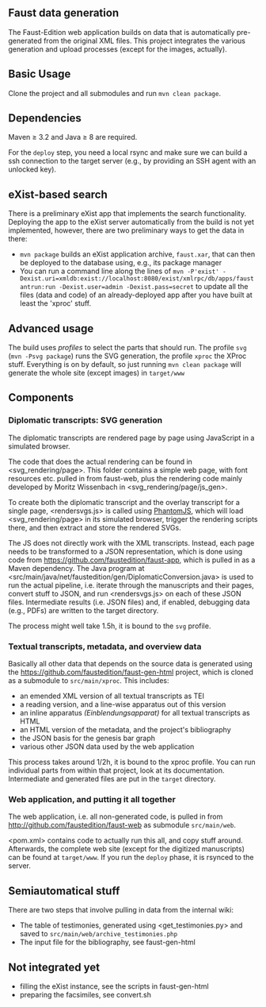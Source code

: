 ## Faust data generation

The Faust-Edition web application builds on data that is automatically pre-generated from the original XML files. This project integrates the various generation and upload processes (except for the images, actually).

## Basic Usage

Clone the project and all submodules and run `mvn clean package`.

## Dependencies

Maven ≥ 3.2 and Java ≥ 8 are required. 

For the `deploy` step, you need a local rsync and make sure we can build a ssh connection to the target server (e.g., by providing an SSH agent with an unlocked key).

## eXist-based search

There is a preliminary eXist app that implements the search functionality. Deploying the app to the eXist server automatically from the build is not yet implemented, however, there are two preliminary ways to get the data in there:

* `mvn package` builds an eXist application archive, `faust.xar`, that can then be deployed to the database using, e.g., its package manager
* You can run a command line along the lines of `mvn -P'exist' -Dexist.uri=xmldb:exist://localhost:8080/exist/xmlrpc/db/apps/faust antrun:run -Dexist.user=admin -Dexist.pass=secret` to update all the files (data and code) of an already-deployed app after you have built at least the 'xproc' stuff.

## Advanced usage

The build uses _profiles_ to select the parts that should run. The profile `svg` (`mvn -Psvg package`) runs the SVG generation, the profile `xproc` the XProc stuff. Everything is on by default, so just running `mvn clean package` will generate the whole site (except images) in `target/www`

## Components

### Diplomatic transcripts: SVG generation

The diplomatic transcripts are rendered page by page using JavaScript in a simulated browser. 

The code that does the actual rendering can be found in <svg_rendering/page>. This folder contains a simple web page, with font resources etc. pulled in from faust-web, plus the rendering code mainly developed by Moritz Wissenbach in <svg_rendering/page/js_gen>. 

To create both the diplomatic transcript and the overlay transcript for a single page, <rendersvgs.js> is called using [PhantomJS](http://phantomjs.org/), which will load <svg_rendering/page> in its simulated browser, trigger the rendering scripts there, and then extract and store the rendered SVGs.

The JS does not directly work with the XML transcripts. Instead, each page needs to be transformed to a JSON representation, which is done using code from https://github.com/faustedition/faust-app, which is pulled in as a Maven dependency. The Java program at <src/main/java/net/faustedition/gen/DiplomaticConversion.java> is used to run the actual pipeline, i.e. iterate through the manuscripts and their pages, convert stuff to JSON, and run <rendersvgs.js> on each of these JSON files. Intermediate results (i.e. JSON files) and, if enabled, debugging data (e.g., PDFs) are written to the target directory.

The process might well take 1.5h, it is bound to the `svg` profile.

### Textual transcripts, metadata, and overview data

Basically all other data that depends on the source data is generated using the https://github.com/faustedition/faust-gen-html project, which is cloned as a submodule to `src/main/xproc`. This includes:

* an emended XML version of all textual transcripts as TEI
* a reading version, and a line-wise apparatus out of this version
* an inline apparatus _(Einblendungsapparat)_ for all textual transcripts as HTML
* an HTML version of the metadata, and the project's bibliography
* the JSON basis for the genesis bar graph
* various other JSON data used by the web application

This process takes around 1/2h, it is bound to the xproc profile. You can run individual parts from within that project, look at its documentation. Intermediate and generated files are put in the `target` directory.

### Web application, and putting it all together

The web application, i.e. all non-generated code, is pulled in from http://github.com/faustedition/faust-web as submodule `src/main/web`. 

<pom.xml> contains code to actually run this all, and copy stuff around. Afterwards, the complete web site (except for the digitized manuscripts) can be found at `target/www`. If you run the `deploy` phase, it is rsynced to the server.

## Semiautomatical stuff

There are two steps that involve pulling in data from the internal wiki:

* The table of testimonies, generated using <get_testimonies.py> and saved to `src/main/web/archive_testimonies.php`
* The input file for the bibliography, see faust-gen-html

## Not integrated yet

* filling the eXist instance, see the scripts in faust-gen-html
* preparing the facsimiles, see convert.sh 

